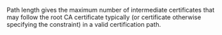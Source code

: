 Path length gives the maximum number of intermediate certificates that may follow the root CA certificate typically (or certificate otherwise specifying the constraint) in a valid certification path.
